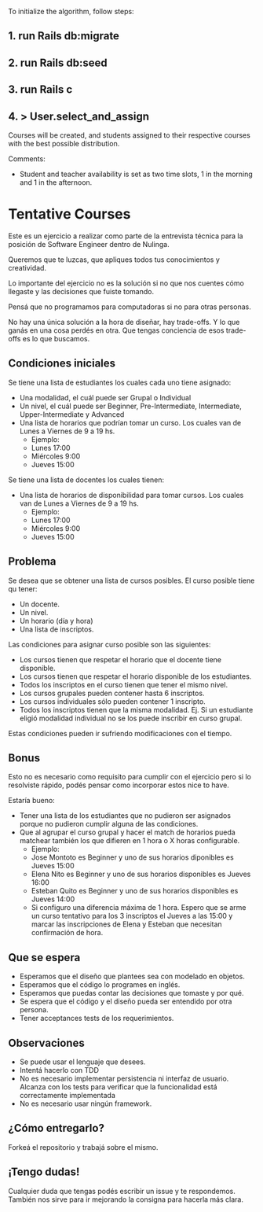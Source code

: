 To initialize the algorithm, follow steps:

## 1. run Rails db:migrate
## 2. run Rails db:seed
## 3. run Rails c
## 4. > User.select_and_assign

Courses will be created, and students assigned to their respective courses with the best possible distribution.

Comments: 
  
 - Student and teacher availability is set as two time slots, 1 in the morning and 1 in the afternoon.



















# Tentative Courses

Este es un ejercicio a realizar como parte de la entrevista técnica para la posición de Software Engineer dentro de Nulinga. 

Queremos que te luzcas, que apliques todos tus conocimientos y creatividad. 

Lo importante del ejercicio no es la solución si no que nos cuentes cómo llegaste y las decisiones que fuiste tomando. 

Pensá que no programamos para computadoras si no para otras personas.

No hay una única solución a la hora de diseñar, hay trade-offs. Y lo que ganás en una cosa perdés en otra. Que tengas conciencia de esos trade-offs es lo que buscamos. 

## Condiciones iniciales
Se tiene una lista de estudiantes los cuales cada uno tiene asignado:

* Una modalidad, el cuál puede ser Grupal o Individual
* Un nivel, el cuál puede ser Beginner, Pre-Intermediate, Intermediate, Upper-Intermediate y Advanced
* Una lista de horarios que podrían tomar un curso. Los cuales van de Lunes a Viernes de 9 a 19 hs. 
  * Ejemplo: 
  * Lunes 17:00
  * Miércoles 9:00
  * Jueves 15:00

Se tiene una lista de docentes los cuales tienen: 

* Una lista de horarios de disponibilidad para tomar cursos. Los cuales van de Lunes a Viernes de 9 a 19 hs. 
  * Ejemplo: 
  * Lunes 17:00
  * Miércoles 9:00
  * Jueves 15:00

## Problema

Se desea que se obtener una lista de cursos posibles. 
El curso posible tiene qu tener: 
  
* Un docente.
* Un nivel. 
* Un horario (día y hora)
* Una lista de inscriptos.

Las condiciones para asignar curso posible son las siguientes: 

* Los cursos tienen que respetar el horario que el docente tiene disponible.
* Los cursos tienen que respetar el horario disponible de los estudiantes.
* Todos los inscriptos en el curso tienen que tener el mismo nivel.
* Los cursos grupales pueden contener hasta 6 inscriptos. 
* Los cursos individuales sólo pueden contener 1 inscripto.
* Todos los inscriptos tienen que la misma modalidad. Ej. Si un estudiante eligió modalidad individual no se los puede inscribir en curso grupal.

Estas condiciones pueden ir sufriendo modificaciones con el tiempo. 

## Bonus

Esto no es necesario como requisito para cumplir con el ejercicio pero si lo resolviste rápido, podés pensar como incorporar estos nice to have.

Estaría bueno:

* Tener una lista de los estudiantes que no pudieron ser asignados porque no pudieron cumplir alguna de las condiciones.
* Que al agrupar el curso grupal y hacer el match de horarios pueda matchear también los que difieren en 1 hora o X horas configurable.
  * Ejemplo:
  * Jose Montoto es Beginner y uno de sus horarios diponibles es Jueves 15:00
  * Elena Nito es Beginner y uno de sus horarios disponibles es Jueves 16:00
  * Esteban Quito es Beginner y uno de sus horarios disponibles es Jueves 14:00 
  * Si configuro una diferencia máxima de 1 hora. Espero que se arme un curso tentativo para los 3 inscriptos el Jueves a las 15:00 y marcar las inscripciones de Elena y Esteban que necesitan confirmación de hora.


## Que se espera

* Esperamos que el diseño que plantees sea con modelado en objetos.
* Esperamos que el código lo programes en inglés. 
* Esperamos que puedas contar las decisiones que tomaste y por qué.
* Se espera que el código y el diseño pueda ser entendido por otra persona.
* Tener acceptances tests de los requerimientos. 

## Observaciones

* Se puede usar el lenguaje que desees.
* Intentá hacerlo con TDD
* No es necesario implementar persistencia ni interfaz de usuario. Alcanza con los tests para verificar que la funcionalidad está correctamente implementada
* No es necesario usar ningún framework. 

## ¿Cómo entregarlo?

Forkeá el repositorio y trabajá sobre el mismo. 

## ¡Tengo dudas!

Cualquier duda que tengas podés escribir un issue y te respondemos. También nos sirve para ir mejorando la consigna para hacerla más clara. 